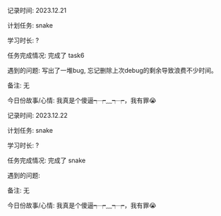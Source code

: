 

记录时间: 2023.12.21

计划任务: snake

学习时长: ?

任务完成情况: 完成了 task6

遇到的问题: 写出了一堆bug, 忘记删除上次debug的剩余导致浪费不少时间。

备注:  无

今日份故事/心情: 我真是个傻逼┭┮﹏┭┮，我有罪😭



记录时间: 2023.12.22

计划任务: snake

学习时长: ?

任务完成情况: 完成了 snake

遇到的问题: 

备注:  无

今日份故事/心情: 我真是个傻逼┭┮﹏┭┮，我有罪😭